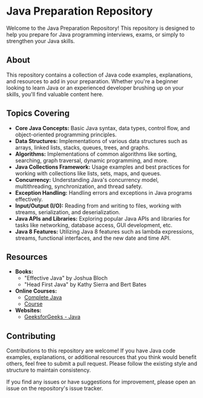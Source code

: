 <h1>Java Preparation Repository</h1>

<p>Welcome to the Java Preparation Repository! This repository is designed to help you prepare for Java programming interviews, exams, or simply to strengthen your Java skills.</p>

<h2>About</h2>

<p>This repository contains a collection of Java code examples, explanations, and resources to add in your preparation. Whether you're a beginner looking to learn Java or an experienced developer brushing up on your skills, you'll find valuable content here.</p>

<h2>Topics Covering</h2>

<ul>
        <li><strong>Core Java Concepts:</strong> Basic Java syntax, data types, control flow, and object-oriented programming principles.</li>
        <li><strong>Data Structures:</strong> Implementations of various data structures such as arrays, linked lists, stacks, queues, trees, and graphs.</li>
        <li><strong>Algorithms:</strong> Implementations of common algorithms like sorting, searching, graph traversal, dynamic programming, and more.</li>
        <li><strong>Java Collections Framework:</strong> Usage examples and best practices for working with collections like lists, sets, maps, and queues.</li>
        <li><strong>Concurrency:</strong> Understanding Java's concurrency model, multithreading, synchronization, and thread safety.</li>
        <li><strong>Exception Handling:</strong> Handling errors and exceptions in Java programs effectively.</li>
        <li><strong>Input/Output (I/O):</strong> Reading from and writing to files, working with streams, serialization, and deserialization.</li>
        <li><strong>Java APIs and Libraries:</strong> Exploring popular Java APIs and libraries for tasks like networking, database access, GUI development, etc.</li>
        <li><strong>Java 8 Features:</strong> Utilizing Java 8 features such as lambda expressions, streams, functional interfaces, and the new date and time API.</li>
    </ul>

<h2>Resources</h2>

<ul>
        <li><strong>Books:</strong>
            <ul>
                <li>"Effective Java" by Joshua Bloch</li>
                <li>"Head First Java" by Kathy Sierra and Bert Bates</li>
            </ul>
        </li>
        <li><strong>Online Courses:</strong>
            <ul>
                <li><a href="https://youtu.be/4XTsAAHW_Tc?si=LXO6PkHXw1Y1o0eA">Complete Java</a></li>
                <li><a href="#"> Course</a></li>
            </ul>
        </li>
        <li><strong>Websites:</strong>
            <ul>
                <li><a href="https://www.geeksforgeeks.org/java/">GeeksforGeeks - Java</a></li>
            </ul>
        </li>
    </ul>

<h2>Contributing</h2>

<p>Contributions to this repository are welcome! If you have Java code examples, explanations, or additional resources that you think would benefit others, feel free to submit a pull request. Please follow the existing style and structure to maintain consistency.</p>

<p>If you find any issues or have suggestions for improvement, please open an issue on the repository's issue tracker.</p>
